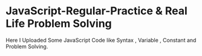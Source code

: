 # JavaScript-Regular-Practice & Real Life Problem Solving

Here I Uploaded Some JavaScript Code like Syntax , Variable , Constant and Problem Solving.
